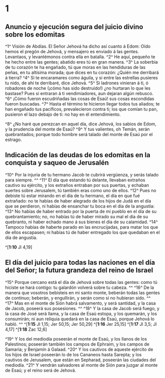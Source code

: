 # 1 
## Anuncio y ejecución segura del juicio divino sobre los edomitas
^1^ Visión de Abdías. El Señor Jehová ha dicho así cuanto á Edom: Oído hemos el pregón de Jehová, y mensajero es enviado á las gentes. Levantaos, y levantémonos contra ella en batalla. ^2^ He aquí, pequeño te he hecho entre las gentes; abatido eres tú en gran manera. ^3^ La soberbia de tu corazón te ha engañado, tú que moras en las hendiduras de las peñas, en tu altísima morada; que dices en tu corazón: ¿Quién me derribará á tierra? ^4^ Si te encaramares como águila, y si entre las estrellas pusieres tu nido, de ahí te derribaré, dice Jehová. ^5^ Si ladrones vinieran á ti, ó robadores de noche (¡cómo has sido destruído!) ¿no hurtaran lo que les bastase? Pues si entraran á ti vendimiadores, aun dejaran algún rebusco. ^6^ ¡Cómo fueron escudriñadas las cosas de Esaú! sus cosas escondidas fueron buscadas. ^7^ Hasta el término te hicieron llegar todos tus aliados; te han engañado tus pacíficos, prevalecieron contra ti; los que comían tu pan, pusieron el lazo debajo de ti: no hay en él entendimiento. 

^8^ ¿No haré que perezcan en aquel día, dice Jehová, los sabios de Edom, y la prudencia del monte de Esaú? ^9^ Y tus valientes, oh Temán, serán quebrantados; porque todo hombre será talado del monte de Esaú por el estrago. 


## Indicación de las deudas de los edomitas en la conquista y saqueo de Jerusalén
^10^ Por la injuria de tu hermano Jacob te cubrirá vergüenza, y serás talado para siempre. ^^ ^11^ El día que estando tú delante, llevaban extraños cautivo su ejército, y los extraños entraban por sus puertas, y echaban suertes sobre Jerusalem, tú también eras como uno de ellos. ^12^ Pues no debiste tú estar mirando en el día de tu hermano, el día en que fué extrañado: no te habías de haber alegrado de los hijos de Judá en el día que se perdieron, ni habías de ensanchar tu boca en el día de la angustia: ^13^ No habías de haber entrado por la puerta de mi pueblo en el día de su quebrantamiento; no, no habías tú de haber mirado su mal el día de su quebranto, ni haber echado mano á sus bienes el día de su calamidad. ^14^ Tampoco habías de haberte parado en las encrucijadas, para matar los que de ellos escapasen; ni habías tú de haber entregado los que quedaban en el día de angustia. 

^[**1:10** Jl 4,19]

## El día del juicio para todas las naciones en el día del Señor; la futura grandeza del reino de Israel
^15^ Porque cercano está el día de Jehová sobre todas las gentes: como tú hiciste se hará contigo: tu galardón volverá sobre tu cabeza. ^^ ^16^ De la manera que vosotros bebisteis en mi santo monte, beberán todas las gentes de continuo; beberán, y engullirán, y serán como si no hubieran sido. ^^ ^17^ Mas en el monte de Sión habrá salvamento, y será santidad, y la casa de Jacob, poseerá sus posesiones. ^^ ^18^ Y la casa de Jacob será fuego, y la casa de José será llama, y la casa de Esaú estopa, y los quemarán, y los consumirán; ni aun reliquia quedará en la casa de Esaú, porque Jehová lo habló. 
^^ 
^[**1:15** Jl 1,15; Jer 50,15; Jer 50,29] ^[**1:16** Jer 25,15] ^[**1:17** Jl 3,5; Jl 4,17] ^[**1:18** Zac 12,6]

^19^ Y los del mediodía poseerán el monte de Esaú, y los llanos de los Palestinos; poseerán también los campos de Ephraim, y los campos de Samaria; y Benjamín á Galaad. ^20^ Y los cautivos de aqueste ejército de los hijos de Israel poseerán lo de los Cananeos hasta Sarepta; y los cautivos de Jerusalem, que están en Sepharad, poseerán las ciudades del mediodía. ^21^ Y vendrán salvadores al monte de Sión para juzgar al monte de Esaú; y el reino será de Jehová. 